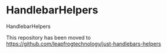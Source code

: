 # HandlebarHelpers
HandlebarHelpers

This repository has been moved to https://github.com/leapfrogtechnology/just-handlebars-helpers
